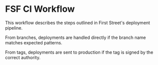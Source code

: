 # FSF CI Workflow

This workflow describes the steps outlined in First Street's deployment pipeline.

From branches, deployments are handled directly if the branch name matches expected patterns.

From tags, deployments are sent to production if the tag is signed by the correct authority.


